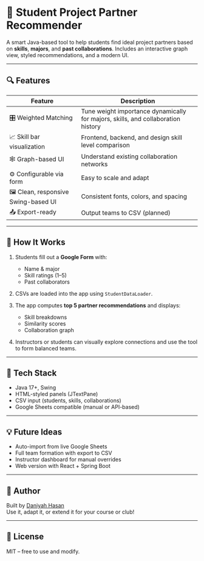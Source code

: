 ﻿# 🤝 Student Project Partner Recommender

A smart Java-based tool to help students find ideal project partners based on **skills**, **majors**, and **past collaborations**. Includes an interactive graph view, styled recommendations, and a modern UI.

---

## 🔍 Features


| Feature | Description |
|--------|-------------|
| 🎛 Weighted Matching | Tune weight importance dynamically for majors, skills, and collaboration history |
| 📈 Skill bar visualization | Frontend, backend, and design skill level comparison |
| 🕸️ Graph-based UI | Understand existing collaboration networks |
| ⚙️ Configurable via form | Easy to scale and adapt |
| 🖼️ Clean, responsive Swing-based UI | Consistent fonts, colors, and spacing |
| 📤 Export-ready | Output teams to CSV (planned) |

---

## 🚀 How It Works

1. Students fill out a **Google Form** with:
   - Name & major
   - Skill ratings (1–5)
   - Past collaborators

2. CSVs are loaded into the app using `StudentDataLoader`.

3. The app computes **top 5 partner recommendations** and displays:
   - Skill breakdowns
   - Similarity scores
   - Collaboration graph

4. Instructors or students can visually explore connections and use the tool to form balanced teams.

---

## 🧠 Tech Stack

- Java 17+, Swing
- HTML-styled panels (JTextPane)
- CSV input (students, skills, collaborations)
- Google Sheets compatible (manual or API-based)

---

## 💡 Future Ideas

- Auto-import from live Google Sheets  
- Full team formation with export to CSV  
- Instructor dashboard for manual overrides  
- Web version with React + Spring Boot

---

## 📝 Author

Built by [Daniyah Hasan](https://www.linkedin.com/in/daniyah-hasan)  
Use it, adapt it, or extend it for your course or club!

---

## 📄 License

MIT – free to use and modify.